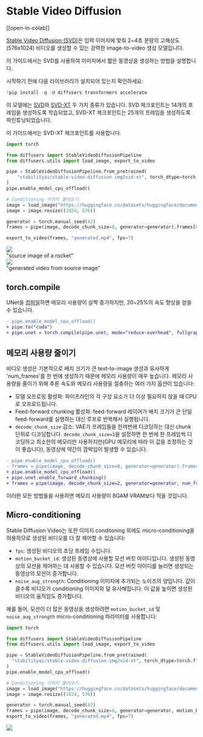<!--Copyright 2023 The HuggingFace Team. All rights reserved.

Licensed under the Apache License, Version 2.0 (the "License"); you may not use this file except in compliance with
the License. You may obtain a copy of the License at

http://www.apache.org/licenses/LICENSE-2.0

Unless required by applicable law or agreed to in writing, software distributed under the License is distributed on
an "AS IS" BASIS, WITHOUT WARRANTIES OR CONDITIONS OF ANY KIND, either express or implied. See the License for the
specific language governing permissions and limitations under the License.
-->

# Stable Video Diffusion

[[open-in-colab]]

[Stable Video Diffusion (SVD)](https://huggingface.co/papers/2311.15127)은 입력 이미지에 맞춰 2~4초 분량의 고해상도(576x1024) 비디오를 생성할 수 있는 강력한 image-to-video 생성 모델입니다.

이 가이드에서는 SVD를 사용하여 이미지에서 짧은 동영상을 생성하는 방법을 설명합니다.

시작하기 전에 다음 라이브러리가 설치되어 있는지 확인하세요:

```py
!pip install -q -U diffusers transformers accelerate
```

이 모델에는 [SVD](https://huggingface.co/stabilityai/stable-video-diffusion-img2vid)와 [SVD-XT](https://huggingface.co/stabilityai/stable-video-diffusion-img2vid-xt) 두 가지 종류가 있습니다. SVD 체크포인트는 14개의 프레임을 생성하도록 학습되었고, SVD-XT 체크포인트는 25개의 프레임을 생성하도록 파인튜닝되었습니다.

이 가이드에서는 SVD-XT 체크포인트를 사용합니다.

```python
import torch

from diffusers import StableVideoDiffusionPipeline
from diffusers.utils import load_image, export_to_video

pipe = StableVideoDiffusionPipeline.from_pretrained(
    "stabilityai/stable-video-diffusion-img2vid-xt", torch_dtype=torch.float16, variant="fp16"
)
pipe.enable_model_cpu_offload()

# Conditioning 이미지 불러오기
image = load_image("https://huggingface.co/datasets/huggingface/documentation-images/resolve/main/diffusers/svd/rocket.png")
image = image.resize((1024, 576))

generator = torch.manual_seed(42)
frames = pipe(image, decode_chunk_size=8, generator=generator).frames[0]

export_to_video(frames, "generated.mp4", fps=7)
```

<div class="flex gap-4">
  <div>
    <img class="rounded-xl" src="https://huggingface.co/datasets/huggingface/documentation-images/resolve/main/diffusers/svd/rocket.png"/>
    <figcaption class="mt-2 text-center text-sm text-gray-500">"source image of a rocket"</figcaption>
  </div>
  <div>
    <img class="rounded-xl" src="https://huggingface.co/datasets/huggingface/documentation-images/resolve/main/diffusers/svd/output_rocket.gif"/>
    <figcaption class="mt-2 text-center text-sm text-gray-500">"generated video from source image"</figcaption>
  </div>
</div>

## torch.compile

UNet을 [컴파일](../optimization/torch2.0#torchcompile)하면 메모리 사용량이 살짝 증가하지만, 20~25%의 속도 향상을 얻을 수 있습니다.

```diff
- pipe.enable_model_cpu_offload()
+ pipe.to("cuda")
+ pipe.unet = torch.compile(pipe.unet, mode="reduce-overhead", fullgraph=True)
```

## 메모리 사용량 줄이기

비디오 생성은 기본적으로 배치 크기가 큰 text-to-image 생성과 유사하게 'num_frames'를 한 번에 생성하기 때문에 메모리 사용량이 매우 높습니다. 메모리 사용량을 줄이기 위해 추론 속도와 메모리 사용량을 절충하는 여러 가지 옵션이 있습니다:

- 모델 오프로링 활성화: 파이프라인의 각 구성 요소가 더 이상 필요하지 않을 때 CPU로 오프로드됩니다.
- Feed-forward chunking 활성화: feed-forward 레이어가 배치 크기가 큰 단일 feed-forward를 실행하는 대신 루프로 반복해서 실행됩니다.
- `decode_chunk_size` 감소: VAE가 프레임들을 한꺼번에 디코딩하는 대신 chunk 단위로 디코딩합니다. `decode_chunk_size=1`을 설정하면 한 번에 한 프레임씩 디코딩하고 최소한의 메모리만 사용하지만(GPU 메모리에 따라 이 값을 조정하는 것이 좋습니다), 동영상에 약간의 깜박임이 발생할 수 있습니다.

```diff
- pipe.enable_model_cpu_offload()
- frames = pipe(image, decode_chunk_size=8, generator=generator).frames[0]
+ pipe.enable_model_cpu_offload()
+ pipe.unet.enable_forward_chunking()
+ frames = pipe(image, decode_chunk_size=2, generator=generator, num_frames=25).frames[0]
```

이러한 모든 방법들을 사용하면 메모리 사용량이 8GAM VRAM보다 적을 것입니다.

## Micro-conditioning

Stable Diffusion Video는 또한 이미지 conditoning 외에도 micro-conditioning을 허용하므로 생성된 비디오를 더 잘 제어할 수 있습니다:

- `fps`: 생성된 비디오의 초당 프레임 수입니다.
- `motion_bucket_id`: 생성된 동영상에 사용할 모션 버킷 아이디입니다. 생성된 동영상의 모션을 제어하는 데 사용할 수 있습니다. 모션 버킷 아이디를 늘리면 생성되는 동영상의 모션이 증가합니다.
- `noise_aug_strength`: Conditioning 이미지에 추가되는 노이즈의 양입니다. 값이 클수록 비디오가 conditioning 이미지와 덜 유사해집니다. 이 값을 높이면 생성된 비디오의 움직임도 증가합니다.

예를 들어, 모션이 더 많은 동영상을 생성하려면 `motion_bucket_id` 및 `noise_aug_strength` micro-conditioning 파라미터를 사용합니다:

```python
import torch

from diffusers import StableVideoDiffusionPipeline
from diffusers.utils import load_image, export_to_video

pipe = StableVideoDiffusionPipeline.from_pretrained(
  "stabilityai/stable-video-diffusion-img2vid-xt", torch_dtype=torch.float16, variant="fp16"
)
pipe.enable_model_cpu_offload()

# Conditioning 이미지 불러오기
image = load_image("https://huggingface.co/datasets/huggingface/documentation-images/resolve/main/diffusers/svd/rocket.png")
image = image.resize((1024, 576))

generator = torch.manual_seed(42)
frames = pipe(image, decode_chunk_size=8, generator=generator, motion_bucket_id=180, noise_aug_strength=0.1).frames[0]
export_to_video(frames, "generated.mp4", fps=7)
```

![](https://huggingface.co/datasets/huggingface/documentation-images/resolve/main/diffusers/svd/output_rocket_with_conditions.gif)
